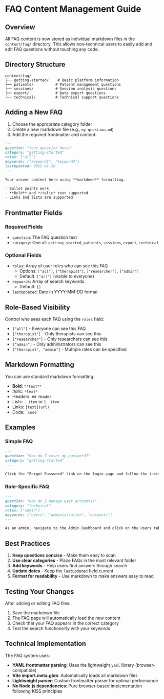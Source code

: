 # FAQ Content Management Guide

## Overview
All FAQ content is now stored as individual markdown files in the `content/faq/` directory. This allows non-technical users to easily add and edit FAQ questions without touching any code.

## Directory Structure
```
content/faq/
├── getting-started/    # Basic platform information
├── patients/          # Patient management questions
├── sessions/          # Session analysis questions  
├── export/            # Data export questions
└── technical/         # Technical support questions
```

## Adding a New FAQ

1. Choose the appropriate category folder
2. Create a new markdown file (e.g., `my-question.md`)
3. Add the required frontmatter and content:

```markdown
---
question: "Your question here?"
category: "getting-started"
roles: ["all"]
keywords: ["keyword1", "keyword2"]
lastUpdated: 2025-01-20
---

Your answer content here using **markdown** formatting.

- Bullet points work
- **Bold** and *italic* text supported
- Links and lists are supported
```

## Frontmatter Fields

### Required Fields
- `question`: The FAQ question text
- `category`: One of: `getting-started`, `patients`, `sessions`, `export`, `technical`

### Optional Fields
- `roles`: Array of user roles who can see this FAQ
  - Options: `["all"]`, `["therapist"]`, `["researcher"]`, `["admin"]`
  - Default: `["all"]` (visible to everyone)
- `keywords`: Array of search keywords
  - Default: `[]`
- `lastUpdated`: Date in YYYY-MM-DD format

## Role-Based Visibility

Control who sees each FAQ using the `roles` field:

- `["all"]` - Everyone can see this FAQ
- `["therapist"]` - Only therapists can see this
- `["researcher"]` - Only researchers can see this
- `["admin"]` - Only administrators can see this
- `["therapist", "admin"]` - Multiple roles can be specified

## Markdown Formatting

You can use standard markdown formatting:

- **Bold**: `**text**`
- *Italic*: `*text*`
- Headers: `## Header`
- Lists: `- item` or `1. item`
- Links: `[text](url)`
- Code: `` `code` ``

## Examples

### Simple FAQ
```markdown
---
question: "How do I reset my password?"
category: "getting-started"
---

Click the "Forgot Password" link on the login page and follow the instructions.
```

### Role-Specific FAQ
```markdown
---
question: "How do I manage user accounts?"
category: "technical"
roles: ["admin"]
keywords: ["users", "administration", "accounts"]
---

As an admin, navigate to the Admin Dashboard and click on the Users tab.
```

## Best Practices

1. **Keep questions concise** - Make them easy to scan
2. **Use clear categories** - Place FAQs in the most relevant folder
3. **Add keywords** - Help users find answers through search
4. **Update dates** - Keep the `lastUpdated` field current
5. **Format for readability** - Use markdown to make answers easy to read

## Testing Your Changes

After adding or editing FAQ files:
1. Save the markdown file
2. The FAQ page will automatically load the new content
3. Check that your FAQ appears in the correct category
4. Test the search functionality with your keywords

## Technical Implementation

The FAQ system uses:
- **YAML frontmatter parsing**: Uses the lightweight `yaml` library (browser-compatible)
- **Vite import.meta.glob**: Automatically loads all markdown files
- **Lightweight parser**: Custom frontmatter parser for optimal performance
- **No Node.js dependencies**: Pure browser-based implementation following KISS principles